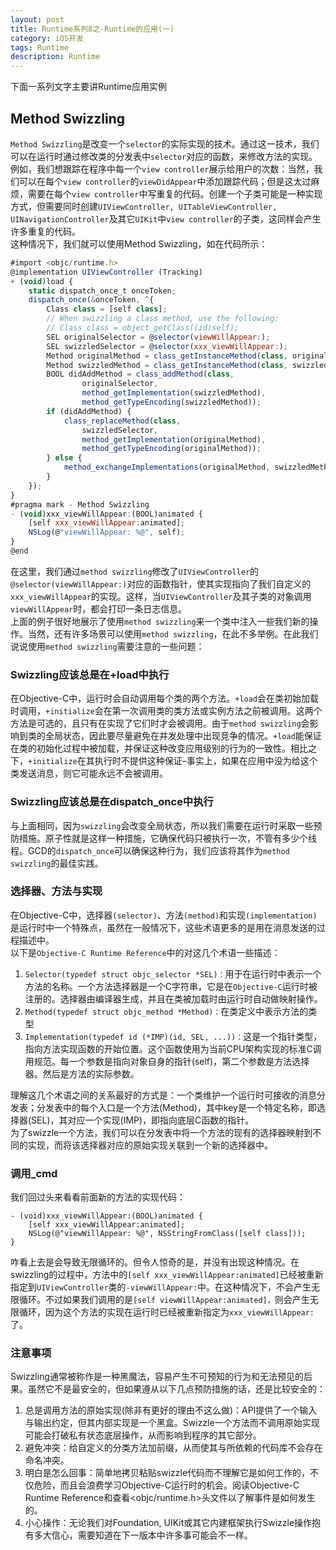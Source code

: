 ```yaml
---
layout: post
title: Runtime系列8之-Runtime的应用(一)
category: iOS开发
tags: Runtime
description: Runtime
--- 
```

下面一系列文字主要讲Runtime应用实例
## Method Swizzling

`Method Swizzling`是改变一个`selector`的实际实现的技术。通过这一技术，我们可以在运行时通过修改类的分发表中`selector`对应的函数，来修改方法的实现。    
例如，我们想跟踪在程序中每一个`view controller`展示给用户的次数：当然，我们可以在每个`view controller`的`viewDidAppear`中添加跟踪代码；但是这太过麻烦，需要在每个`view controller`中写重复的代码。创建一个子类可能是一种实现方式，但需要同时创建`UIViewController, UITableViewController, UINavigationController`及其它`UIKit`中`view controller`的子类，这同样会产生许多重复的代码。        
这种情况下，我们就可以使用Method Swizzling，如在代码所示：

```javascript
#import <objc/runtime.h>
@implementation UIViewController (Tracking)
+ (void)load {
    static dispatch_once_t onceToken;
    dispatch_once(&onceToken, ^{
        Class class = [self class];         
        // When swizzling a class method, use the following:
        // Class class = object_getClass((id)self);
        SEL originalSelector = @selector(viewWillAppear:);
        SEL swizzledSelector = @selector(xxx_viewWillAppear:);
        Method originalMethod = class_getInstanceMethod(class, originalSelector);
        Method swizzledMethod = class_getInstanceMethod(class, swizzledSelector);
        BOOL didAddMethod = class_addMethod(class,
                originalSelector,
                method_getImplementation(swizzledMethod),
                method_getTypeEncoding(swizzledMethod));
        if (didAddMethod) {
            class_replaceMethod(class,
                swizzledSelector,
                method_getImplementation(originalMethod),
                method_getTypeEncoding(originalMethod));
        } else {
            method_exchangeImplementations(originalMethod, swizzledMethod);
        }
    });
}
#pragma mark - Method Swizzling
- (void)xxx_viewWillAppear:(BOOL)animated {
    [self xxx_viewWillAppear:animated];
    NSLog(@"viewWillAppear: %@", self);
}
@end
```
在这里，我们通过`method swizzling`修改了`UIViewController`的`@selector(viewWillAppear:)`对应的函数指针，使其实现指向了我们自定义的`xxx_viewWillAppear`的实现。这样，当`UIViewController`及其子类的对象调用`viewWillAppear`时，都会打印一条日志信息。       
上面的例子很好地展示了使用`method swizzling`来一个类中注入一些我们新的操作。当然，还有许多场景可以使用`method swizzling`，在此不多举例。在此我们说说使用`method swizzling`需要注意的一些问题：

### Swizzling应该总是在+load中执行
在Objective-C中，运行时会自动调用每个类的两个方法。`+load`会在类初始加载时调用，`+initialize`会在第一次调用类的类方法或实例方法之前被调用。这两个方法是可选的，且只有在实现了它们时才会被调用。由于`method swizzling`会影响到类的全局状态，因此要尽量避免在并发处理中出现竞争的情况。`+load`能保证在类的初始化过程中被加载，并保证这种改变应用级别的行为的一致性。相比之下，`+initialize`在其执行时不提供这种保证–事实上，如果在应用中没为给这个类发送消息，则它可能永远不会被调用。
### Swizzling应该总是在dispatch_once中执行
与上面相同，因为`swizzling`会改变全局状态，所以我们需要在运行时采取一些预防措施。原子性就是这样一种措施，它确保代码只被执行一次，不管有多少个线程。GCD的`dispatch_once`可以确保这种行为，我们应该将其作为`method swizzling`的最佳实践。

### 选择器、方法与实现

在Objective-C中，选择器`(selector)`、方法`(method)`和实现`(implementation)`是运行时中一个特殊点，虽然在一般情况下，这些术语更多的是用在消息发送的过程描述中。    
以下是`Objective-C Runtime Reference`中的对这几个术语一些描述：

1. `Selector(typedef struct objc_selector *SEL)：`用于在运行时中表示一个方法的名称。一个方法选择器是一个C字符串，它是在`Objective-C`运行时被注册的。选择器由编译器生成，并且在类被加载时由运行时自动做映射操作。
2. `Method(typedef struct objc_method *Method)：`在类定义中表示方法的类型
3. `Implementation(typedef id (*IMP)(id, SEL, ...))：`这是一个指针类型，指向方法实现函数的开始位置。这个函数使用为当前CPU架构实现的标准C调用规范。每一个参数是指向对象自身的指针(self)，第二个参数是方法选择器。然后是方法的实际参数。      

理解这几个术语之间的关系最好的方式是：一个类维护一个运行时可接收的消息分发表；分发表中的每个入口是一个方法(Method)，其中key是一个特定名称，即选择器(SEL)，其对应一个实现(IMP)，即指向底层C函数的指针。      
为了swizzle一个方法，我们可以在分发表中将一个方法的现有的选择器映射到不同的实现，而将该选择器对应的原始实现关联到一个新的选择器中。

### 调用_cmd
我们回过头来看看前面新的方法的实现代码：

```
- (void)xxx_viewWillAppear:(BOOL)animated {
    [self xxx_viewWillAppear:animated];
    NSLog(@"viewWillAppear: %@", NSStringFromClass([self class]));
}
```
咋看上去是会导致无限循环的。但令人惊奇的是，并没有出现这种情况。在swizzling的过程中，方法中的`[self xxx_viewWillAppear:animated]`已经被重新指定到`UIViewController`类的`-viewWillAppear:`中。在这种情况下，不会产生无限循环。不过如果我们调用的是`[self viewWillAppear:animated]，`则会产生无限循环，因为这个方法的实现在运行时已经被重新指定为`xxx_viewWillAppear:`了。
### 注意事项
Swizzling通常被称作是一种黑魔法，容易产生不可预知的行为和无法预见的后果。虽然它不是最安全的，但如果遵从以下几点预防措施的话，还是比较安全的：

1. 总是调用方法的原始实现(除非有更好的理由不这么做)：API提供了一个输入与输出约定，但其内部实现是一个黑盒。Swizzle一个方法而不调用原始实现可能会打破私有状态底层操作，从而影响到程序的其它部分。
2. 避免冲突：给自定义的分类方法加前缀，从而使其与所依赖的代码库不会存在命名冲突。
3. 明白是怎么回事：简单地拷贝粘贴swizzle代码而不理解它是如何工作的，不仅危险，而且会浪费学习Objective-C运行时的机会。阅读Objective-C Runtime Reference和查看<objc/runtime.h>头文件以了解事件是如何发生的。
4. 小心操作：无论我们对Foundation, UIKit或其它内建框架执行Swizzle操作抱有多大信心，需要知道在下一版本中许多事可能会不一样。

